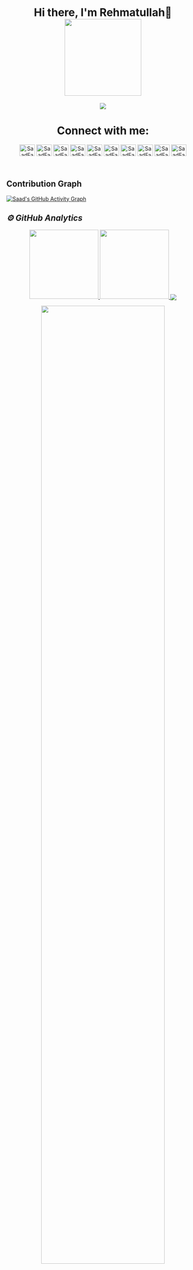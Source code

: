 <body>
<h1 align="center"> Hi there, I'm Rehmatullah👋 <a href="#"><div align="center"><img src="IMG-20210727-WA0015.jpg" width='200'/></div></a> </h1>
<p align="center">
  <a href="https://github.com/saadfareed"><img src="https://readme-typing-svg.herokuapp.com?lines=Computer+Science+Student;Full+Stack+Web+Developer;DS%20|%20AI%20|%20ML|%20NLP|%20Enthusiast;Graphic%20Designer;Always%20learning%20new%20Technology&center=true&width=500&height=50"></a>
</p>
<h1 align="center"> Connect with me: </h1>
<p align="center">
<a href="https://google.qwiklabs.com/public_profiles/dff7937b-6235-4aab-8242-6a42d03d7aa5" target="blank"><img align="center" src="https://cdn.jsdelivr.net/npm/simple-icons@2.17.0/icons/qwiklabs.svg" alt="SaadFareed" height="30" width="40" /></a>
<a href="https://codepen.io/saadfareed" target="blank"><img align="center" src="https://cdn.jsdelivr.net/npm/simple-icons@3.0.1/icons/codepen.svg" alt="SaadFareed" height="30" width="40" /></a>
<a href="https://leetcode.com/Saadfareed/" target="blank"><img align="center" src="https://cdn.jsdelivr.net/npm/simple-icons@2.17.0/icons/leetcode.svg" alt="SaadFareed" height="30" width="40" /></a>
<a href="https://dev.to/saadfareed" target="blank"><img align="center" src="https://cdn.jsdelivr.net/npm/simple-icons@3.0.1/icons/dev-dot-to.svg" alt="SaadFareed" height="30" width="40" /></a>
<a href="https://twitter.com/SaadFar80645693" target="blank"><img align="center" src="https://cdn.jsdelivr.net/npm/simple-icons@3.0.1/icons/twitter.svg" alt="SaadFareed" height="30" width="40" /></a>
<a href="https://www.linkedin.com/in/saad-fareed-3343a21b1/" target="blank"><img align="center" src="https://cdn.jsdelivr.net/npm/simple-icons@3.0.1/icons/linkedin.svg" alt="SaadFareed" height="30" width="40" /></a>
<a href="https://stackoverflow.com/users/16696790/saadfareed" target="blank"><img align="center" src="https://cdn.jsdelivr.net/npm/simple-icons@3.0.1/icons/stackoverflow.svg" alt="SaadFareed" height="30" width="40" /></a>
<a href="https://www.instagram.com/saadfareed_sadi/" target="blank"><img align="center" src="https://cdn.jsdelivr.net/npm/simple-icons@3.0.1/icons/instagram.svg" alt="SaadFareed" height="30" width="40" /></a>
<a href="https://www.youtube.com/channel/UCB5JukXadSvscRtCI0JfGmw" target="blank"><img align="center" src="https://cdn.jsdelivr.net/npm/simple-icons@2.17.0/icons/youtube.svg" alt="SaadFareed" height="30" width="40" /></a>
<a href="https://www.kaggle.com/saadfareed/Home?isEditing=False" target="blank"><img align="center" src="https://cdn.jsdelivr.net/npm/simple-icons@2.17.0/icons/kaggle.svg" alt="SaadFareed" height="30" width="40" /></a>
</p>
<br>

## Contribution Graph

[![Saad's GitHub Activity Graph](https://activity-graph.herokuapp.com/graph?username=saadfareed&theme=xcode)](https://github.com/saadfareed)

<h2><i>⚙️ GitHub Analytics</i></h2>
<p align="center">
  <a href="https://github.com/saadfareed"><span>
    <img height="180em" src="https://github-readme-stats.vercel.app/api?username=saadfareed&count_private=true&show_icons=true&theme=radical&&include_all_commits=true"/>
    <img height="180em" src="https://github-readme-stats-eight-theta.vercel.app/api/top-langs/?username=saadfareed&hide=html,css,javascript,scss&layout=compact&langs_count=8&theme=radical"/>
    <img align="center" src="https://github-profile-summary-cards.vercel.app/api/cards/profile-details?username=saadfareed&theme=dracula" />
    </span></a>
</p>

<p align="center">
  <img width="80%" src="https://github-readme-streak-stats.herokuapp.com/?user=saadfareed&theme=radical&show_icons=true&locale=en&layout=demo&hide_border=true" />
</p>
<br/>
<h2 align="centre">🏆 GitHub Profile Trophy:</h2>
<p align="center">
<a href="https://github.com/saadfareed">
  <img width=700 src="https://github-profile-trophy.vercel.app/?username=saadfareed&column=8&theme=onedark&no-frame=true&no-bg=true"/>
</a>
</p>
<hr>
<h2>Spotify Playing 🎧</h2>

![Spotify](https://novatorem.vercel.app/api/spotify)

<hr>
<p align="center"> 
  Visitor count<br>
  <img src="https://profile-counter.glitch.me/saadfareed/count.svg" />
</p>

</body>
